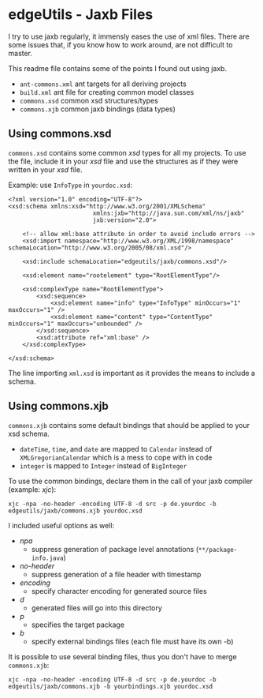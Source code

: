 # edgeUtils - Jaxb Files

I try to use jaxb regularly, it immensly eases the use of xml files.
There are some issues that, if you know how to work around, are not difficult to master.

This readme file contains some of the points I found out using jaxb.

- `ant-commons.xml` ant targets for all deriving projects
- `build.xml` ant file for creating common model classes
- `commons.xsd` common xsd structures/types
- `commons.xjb` common jaxb bindings (data types)

## Using commons.xsd

`commons.xsd` contains some common *xsd* types for all my projects.
To use the file, include it in your *xsd* file and use the structures as if they were written in your *xsd* file.

Example: use `InfoType` in `yourdoc.xsd`:

	<?xml version="1.0" encoding="UTF-8"?>
	<xsd:schema xmlns:xsd="http://www.w3.org/2001/XMLSchema"
							xmlns:jxb="http://java.sun.com/xml/ns/jaxb"
							jxb:version="2.0">

		<!-- allow xml:base attribute in order to avoid include errors -->
		<xsd:import namespace="http://www.w3.org/XML/1998/namespace" schemaLocation="http://www.w3.org/2005/08/xml.xsd"/>

		<xsd:include schemaLocation="edgeutils/jaxb/commons.xsd"/>

		<xsd:element name="rootelement" type="RootElementType"/>

		<xsd:complexType name="RootElementType">
			<xsd:sequence>
				<xsd:element name="info" type="InfoType" minOccurs="1" maxOccurs="1" />
				<xsd:element name="content" type="ContentType" minOccurs="1" maxOccurs="unbounded" />
			</xsd:sequence>
			<xsd:attribute ref="xml:base" />
		</xsd:complexType>

	</xsd:schema>

The line importing `xml.xsd` is important as it provides the means to include a schema.

## Using commons.xjb

`commons.xjb` contains some default bindings that should be applied to your xsd schema.

- `dateTime`, `time`, and `date` are mapped to `Calendar` instead of `XMLGregorianCalendar` which is a mess to cope with in code
- `integer` is mapped to `Integer` instead of `BigInteger`

To use the common bindings, declare them in the call of your jaxb compiler (example: *xjc*):

	xjc -npa -no-header -encoding UTF-8 -d src -p de.yourdoc -b edgeutils/jaxb/commons.xjb yourdoc.xsd

I included useful options as well:

- *npa*
	- suppress generation of package level annotations (`**/package-info.java`)
- *no-header*
	- suppress generation of a file header with timestamp
- *encoding*
	- specify character encoding for generated source files
- *d*
	- generated files will go into this directory
- *p*
	- specifies the target package
- *b*
	- specify external bindings files (each file must have its own -b)

It is possible to use several binding files, thus you don't have to merge `commons.xjb`:

	xjc -npa -no-header -encoding UTF-8 -d src -p de.yourdoc -b edgeutils/jaxb/commons.xjb -b yourbindings.xjb yourdoc.xsd

